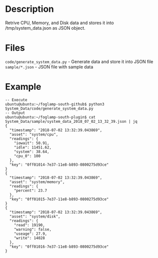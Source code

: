 # Description
Retrive CPU, Memory, and Disk data and stores it into /tmp/system_data.json as JSON object. 

# Files 
`code/generate_system_data.py` - Generate data and store it into JSON file 
`sample/*.json` - JSON file with sample data 

# Example 
```
-- Execute 
ubuntu@ubuntu:~/foglamp-south-github$ python3 System_Data/code/generate_system_data.py
-- Output 
ubuntu@ubuntu:~/foglamp-south-plugin$ cat System_Data/sample/system_data_2018_07_02_13_32_39.json | jq 
{
  "timestamp": "2018-07-02 13:32:39.043869",
  "asset": "system/cpu",
  "readings": {
    "iowait": 50.91,
    "idle": 11451.62,
    "system": 38.64,
    "cpu_0": 100
  },
  "key": "0ff01014-7e37-11e8-b893-0800275d93ce"
}
{
  "timestamp": "2018-07-02 13:32:39.043869",
  "asset": "system/memory",
  "readings": {
    "percent": 23.7
  },
  "key": "0ff01015-7e37-11e8-b893-0800275d93ce"
}
{
  "timestamp": "2018-07-02 13:32:39.043869",
  "asset": "system/disk",
  "readings": {
    "read": 19190,
    "warning": false,
    "useage": 27.9,
    "write": 14028
  },
  "key": "0ff01016-7e37-11e8-b893-0800275d93ce"
}
```
